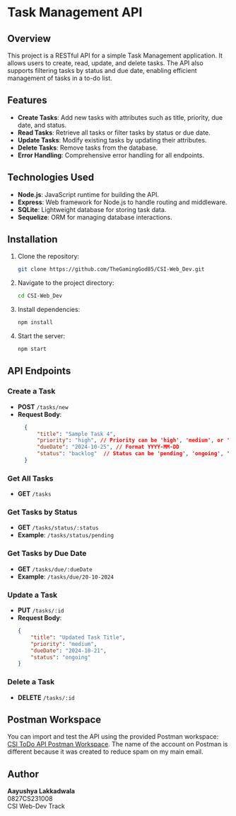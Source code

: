 # Task Management API

## Overview
This project is a RESTful API for a simple Task Management application. It allows users to create, read, update, and delete tasks. The API also supports filtering tasks by status and due date, enabling efficient management of tasks in a to-do list.

## Features
- **Create Tasks**: Add new tasks with attributes such as title, priority, due date, and status.
- **Read Tasks**: Retrieve all tasks or filter tasks by status or due date.
- **Update Tasks**: Modify existing tasks by updating their attributes.
- **Delete Tasks**: Remove tasks from the database.
- **Error Handling**: Comprehensive error handling for all endpoints.

## Technologies Used
- **Node.js**: JavaScript runtime for building the API.
- **Express**: Web framework for Node.js to handle routing and middleware.
- **SQLite**: Lightweight database for storing task data.
- **Sequelize**: ORM for managing database interactions.
  
## Installation

1. Clone the repository:
   ```bash
   git clone https://github.com/TheGamingGod85/CSI-Web_Dev.git
   ```
2. Navigate to the project directory:
   ```bash
   cd CSI-Web_Dev
   ```
3. Install dependencies:
   ```bash
   npm install
   ```
4. Start the server:
   ```bash
   npm start
   ```

## API Endpoints

### Create a Task
- **POST** `/tasks/new`
- **Request Body**:
  ```json
    {
        "title": "Sample Task 4",
        "priority": "high", // Priority can be 'high', 'medium', or 'low'
        "dueDate": "2024-10-25", // Format YYYY-MM-DD
        "status": "backlog"  // Status can be 'pending', 'ongoing', 'done', or 'backlog'
    }
  ```

### Get All Tasks
- **GET** `/tasks`

### Get Tasks by Status
- **GET** `/tasks/status/:status`
- **Example**: `/tasks/status/pending`

### Get Tasks by Due Date
- **GET** `/tasks/due/:dueDate`
- **Example**: `/tasks/due/20-10-2024`

### Update a Task
- **PUT** `/tasks/:id`
- **Request Body**:
  ```json
  {
      "title": "Updated Task Title",
      "priority": "medium",
      "dueDate": "2024-10-21",
      "status": "ongoing"
  }
  ```

### Delete a Task
- **DELETE** `/tasks/:id`

## Postman Workspace
You can import and test the API using the provided Postman workspace:
[CSI ToDo API Postman Workspace](https://www.postman.com/mission-participant-78873652/workspace/csi-todo-api). The name of the account on Postman is different because it was created to reduce spam on my main email.

## Author
**Aayushya Lakkadwala**  
0827CS231008  
CSI Web-Dev Track  
